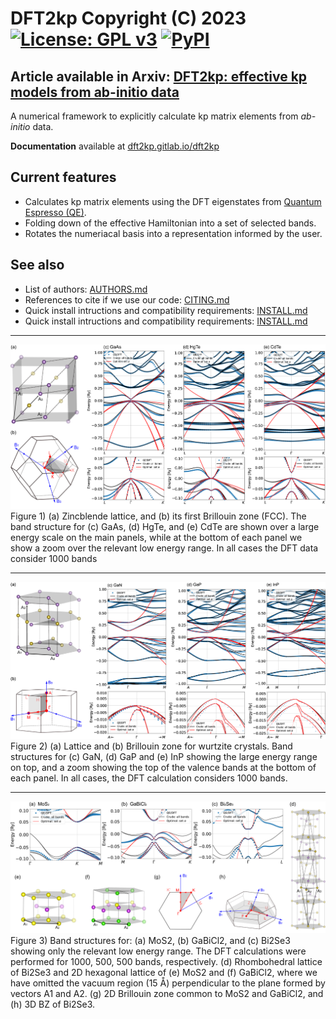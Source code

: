 # DFT2kp Copyright (C) 2023 [![License: GPL v3](https://img.shields.io/badge/License-GPLv3-blue.svg)](https://www.gnu.org/licenses/gpl-3.0) [![PyPI](https://img.shields.io/pypi/v/dft2kp)](https://pypi.org/project/dft2kp/)
## Article available in Arxiv: [DFT2kp: effective kp models from ab-initio data](https://arxiv.org/abs/2306.08554)

A numerical framework to explicitly calculate kp matrix elements from *ab-initio* data.

**Documentation** available at [dft2kp.gitlab.io/dft2kp](https://dft2kp.gitlab.io/dft2kp/)

## Current features

- Calculates kp matrix elements using the DFT eigenstates from [Quantum Espresso (QE)](https://gitlab.com/QEF/q-e).
- Folding down of the effective Hamiltonian into a set of selected bands.
- Rotates the numeriacal basis into a representation informed by the user.

## See also

- List of authors: [AUTHORS.md](https://gitlab.com/dft2kp/dft2kp/-/blob/main/AUTHORS.md)
- References to cite if we use our code: [CITING.md](https://gitlab.com/dft2kp/dft2kp/-/blob/main/CITING.md)
- Quick install intructions and compatibility requirements: [INSTALL.md](https://gitlab.com/dft2kp/dft2kp/-/blob/main/INSTALL.md)
- Quick install intructions and compatibility requirements: [INSTALL.md](https://github.com/Augusto-de-Lelis-Araujo/DFT2kp-effective-kp-models/blob/main/INSTALL.md)

------------------------------------------------------------------------
<img src="docs/figures/zincblende.png">
Figure 1) (a) Zincblende lattice, and (b) its first Brillouin zone (FCC). The band structure for (c) GaAs, (d) HgTe, and (e) CdTe are shown over a large energy scale on the main panels, while at the bottom of each panel we show a zoom over the relevant low energy range. In all cases the DFT data consider 1000 bands

------------------------------------------------------------------------
<img src="docs/figures/wurtzite.png">
Figure 2) (a) Lattice and (b) Brillouin zone for wurtzite crystals. Band structures for (c) GaN, (d) GaP and (e) InP showing the large energy range on top, and a zoom showing the top of the valence bands at the bottom of each panel. In all cases, the DFT calculation considers 1000 bands.

------------------------------------------------------------------------
<img src="docs/figures/OtherMaterial.png">
Figure 3) Band structures for: (a) MoS2, (b) GaBiCl2, and (c) Bi2Se3 showing only the relevant low energy range. The DFT calculations were performed for 1000, 500, 500 bands, respectively. (d) Rhombohedral lattice of Bi2Se3 and 2D hexagonal lattice of (e) MoS2 and (f) GaBiCl2, where we have omitted the vacuum region (15 Å) perpendicular to the plane formed by vectors A1 and A2. (g) 2D Brillouin zone common to MoS2 and GaBiCl2, and (h) 3D BZ of Bi2Se3.
